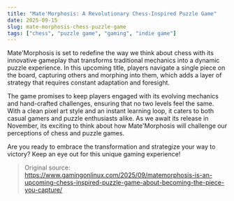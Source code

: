 ```yaml
---
title: "Mate'Morphosis: A Revolutionary Chess-Inspired Puzzle Game"
date: 2025-09-15
slug: mate-morphosis-chess-puzzle-game
tags: ["chess", "puzzle game", "gaming", "indie game"]
---
```

Mate'Morphosis is set to redefine the way we think about chess with its innovative gameplay that transforms traditional mechanics into a dynamic puzzle experience. In this upcoming title, players navigate a single piece on the board, capturing others and morphing into them, which adds a layer of strategy that requires constant adaptation and foresight.

The game promises to keep players engaged with its evolving mechanics and hand-crafted challenges, ensuring that no two levels feel the same. With a clean pixel art style and an instant learning loop, it caters to both casual gamers and puzzle enthusiasts alike. As we await its release in November, its exciting to think about how Mate'Morphosis will challenge our perceptions of chess and puzzle games.

Are you ready to embrace the transformation and strategize your way to victory? Keep an eye out for this unique gaming experience!

> Original source: https://www.gamingonlinux.com/2025/09/matemorphosis-is-an-upcoming-chess-inspired-puzzle-game-about-becoming-the-piece-you-capture/